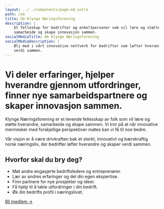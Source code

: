 ```yaml
---
layout: ../../components/page-md.astro
path: /om
title: Om Klynge Næringsforening
description: |
    Et felleskap for bedrifter og enkeltpersoner som vil lære og støtte hverandre,
    samarbeide og skape innovasjon sammen.
socialMediaTitle: Om Klynge Næringsforening
socialMediaDescription: |
    Bli med i vårt innovative nettverk for bedrifter som løfter hverandre og skaper
    verdi sammen.
---
```


# Vi deler erfaringer, hjelper hverandre gjennom utfordringer, finner nye samarbeidspartnere og skaper innovasjon sammen.

Klynge Næringsforening er et levende fellesskap av folk som vil lære og støtte
hverandre, samarbeide og skape sammen. Vi tror på at når innovative mennesker
med forskjellige perspektiver møtes kan vi få til noe bedre.

Vår visjon er å være drivkraften bak et sterkt, innovativt og bærekraftig norsk
næringsliv, der bedrifter løfter hverandre og skaper verdi sammen.

## Hvorfor skal du bry deg?

- Møt andre engasjerte bedriftsledere og entreprenører.
- Lær av andres erfaringer og del din egen ekspertise.
- Finn partnere for nye prosjekter og ideer.
- Få hjelp til å takle utfordringer i din bedrift.
- Øk din bedrifts profil i næringslivet.

[Bli medlem →](/medlem)
